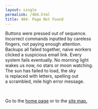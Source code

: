 ```yaml
---
layout: single
permalink: /404.html
title: 404- Page Not Found
---
```

 <p>Buttons were pressed out of sequence. <br>
Incorrect commands inputted by careless <br>
fingers, not paying enough attention. <br>
Backups all failed together, naive workers <br>
clicked a suspicious email link. Every <br>
system fails eventually. No morning light <br>
wakes us now, no stars or moon watching. <br>
The sun has failed to load, the sky <br>
is replaced with letters, spelling out <br>
   a scrambled, mile high error message. </p>
<br />
<p> Go to the <a href="https://www.davidralphlewis.co.uk">home page</a> or to the <a href="/sitemap/">site map.</a>
